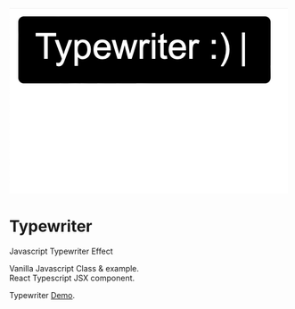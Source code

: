 ![Typewriter](img/Typewriter.gif)

# Typewriter
Javascript Typewriter Effect 

Vanilla Javascript Class & example. <br>
React Typescript JSX component. 

Typewriter <a target="_blank" href="https://jsfiddle.net/kurtgrung/oc9qwvp6/124/">Demo</a>.